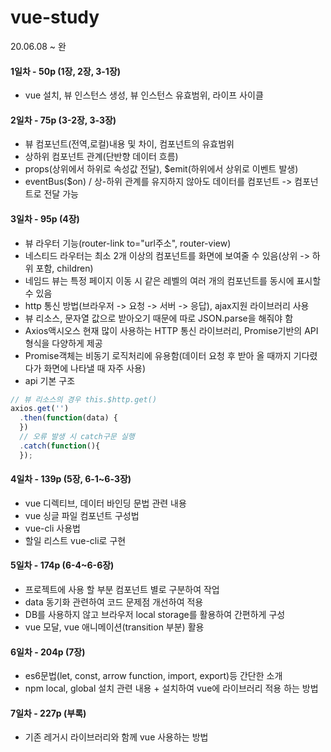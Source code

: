 # vue-study
20.06.08 ~ 완

#### 1일차 - 50p (1장, 2장, 3-1장)     
- vue 설치, 뷰 인스턴스 생성, 뷰 인스턴스 유효범위, 라이프 사이클

#### 2일차 - 75p (3-2장, 3-3장)      
- 뷰 컴포넌트(전역,로컬)내용 및 차이, 컴포넌트의 유효범위
- 상하위 컴포넌트 관계(단반향 데이터 흐름)
- props(상위에서 하위로 속성값 전달), $emit(하위에서 상위로 이벤트 발생)
- eventBus($on) / 상-하위 관계를 유지하지 않아도 데이터를 컴포넌트 -> 컴포넌트로 전달 가능 

#### 3일차 - 95p (4장)
- 뷰 라우터 기능(router-link to="url주소", router-view)
- 네스티드 라우터는 최소 2개 이상의 컴포넌트를 화면에 보여줄 수 있음(상위 -> 하위 포함, children)              
- 네임드 뷰는 특정 페이지 이동 시 같은 레벨의 여러 개의 컴포넌트를 동시에 표시할 수 있음
- http 통신 방법(브라우저 -> 요청 -> 서버 -> 응답), ajax지원 라이브러리 사용
- 뷰 리소스, 문자열 값으로 받아오기 때문에 따로 JSON.parse을 해줘야 함
- Axios액시오스 현재 많이 사용하는 HTTP 통신 라이브러리, Promise기반의 API 형식을 다양하게 제공
- Promise객체는 비동기 로직처리에 유용함(데이터 요청 후 받아 올 때까지 기다렸다가 화면에 나타낼 때 자주 사용)
- api 기본 구조 
``` javascript 
// 뷰 리소스의 경우 this.$http.get()
axios.get('')
  .then(function(data) {
  })
  // 오류 발생 시 catch구문 실행
  .catch(function(){
  });
``` 

#### 4일차 -  139p (5장, 6-1~6-3장)
- vue 디렉티브, 데이터 바인딩 문법 관련 내용
- vue 싱글 파일 컴포넌트 구성법
- vue-cli 사용법
- 할일 리스트 vue-cli로 구현

#### 5일차 - 174p (6-4~6-6장)
- 프로젝트에 사용 할 부분 컴포넌트 별로 구분하여 작업
- data 동기화 관련하여 코드 문제점 개선하여 적용
- DB를 사용하지 않고 브라우저 local storage를 활용하여 간편하게 구성
- vue 모달, vue 애니메이션(transition 부분) 활용

#### 6일차 - 204p (7장)
- es6문법(let, const, arrow function, import, export)등 간단한 소개
- npm local, global 설치 관련 내용 + 설치하여 vue에 라이브러리 적용 하는 방법

#### 7일차 - 227p (부록)
- 기존 레거시 라이브러리와 함께 vue 사용하는 방법
